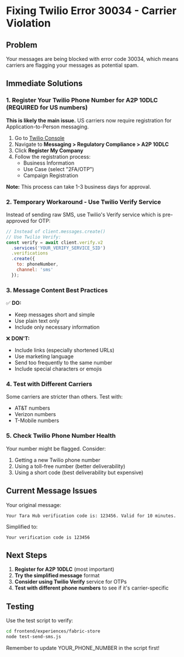 # Fixing Twilio Error 30034 - Carrier Violation

## Problem
Your messages are being blocked with error code 30034, which means carriers are flagging your messages as potential spam.

## Immediate Solutions

### 1. Register Your Twilio Phone Number for A2P 10DLC (REQUIRED for US numbers)

**This is likely the main issue.** US carriers now require registration for Application-to-Person messaging.

1. Go to [Twilio Console](https://console.twilio.com/)
2. Navigate to **Messaging > Regulatory Compliance > A2P 10DLC**
3. Click **Register My Company**
4. Follow the registration process:
   - Business Information
   - Use Case (select "2FA/OTP")
   - Campaign Registration

**Note:** This process can take 1-3 business days for approval.

### 2. Temporary Workaround - Use Twilio Verify Service

Instead of sending raw SMS, use Twilio's Verify service which is pre-approved for OTP:

```javascript
// Instead of client.messages.create()
// Use Twilio Verify:
const verify = await client.verify.v2
  .services('YOUR_VERIFY_SERVICE_SID')
  .verifications
  .create({
    to: phoneNumber,
    channel: 'sms'
  });
```

### 3. Message Content Best Practices

✅ **DO:**
- Keep messages short and simple
- Use plain text only
- Include only necessary information

❌ **DON'T:**
- Include links (especially shortened URLs)
- Use marketing language
- Send too frequently to the same number
- Include special characters or emojis

### 4. Test with Different Carriers

Some carriers are stricter than others. Test with:
- AT&T numbers
- Verizon numbers  
- T-Mobile numbers

### 5. Check Twilio Phone Number Health

Your number might be flagged. Consider:
1. Getting a new Twilio phone number
2. Using a toll-free number (better deliverability)
3. Using a short code (best deliverability but expensive)

## Current Message Issues

Your original message:
```
Your Tara Hub verification code is: 123456. Valid for 10 minutes.
```

Simplified to:
```
Your verification code is 123456
```

## Next Steps

1. **Register for A2P 10DLC** (most important)
2. **Try the simplified message** format
3. **Consider using Twilio Verify** service for OTPs
4. **Test with different phone numbers** to see if it's carrier-specific

## Testing

Use the test script to verify:
```bash
cd frontend/experiences/fabric-store
node test-send-sms.js
```

Remember to update YOUR_PHONE_NUMBER in the script first!